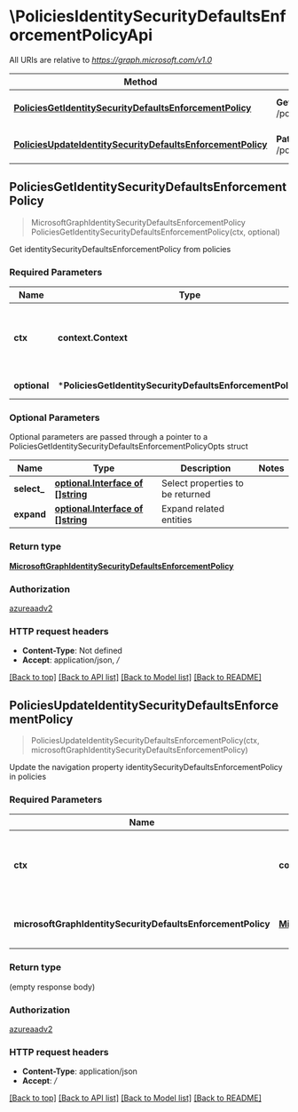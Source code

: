 # \PoliciesIdentitySecurityDefaultsEnforcementPolicyApi

All URIs are relative to *https://graph.microsoft.com/v1.0*

Method | HTTP request | Description
------------- | ------------- | -------------
[**PoliciesGetIdentitySecurityDefaultsEnforcementPolicy**](PoliciesIdentitySecurityDefaultsEnforcementPolicyApi.md#PoliciesGetIdentitySecurityDefaultsEnforcementPolicy) | **Get** /policies/identitySecurityDefaultsEnforcementPolicy | Get identitySecurityDefaultsEnforcementPolicy from policies
[**PoliciesUpdateIdentitySecurityDefaultsEnforcementPolicy**](PoliciesIdentitySecurityDefaultsEnforcementPolicyApi.md#PoliciesUpdateIdentitySecurityDefaultsEnforcementPolicy) | **Patch** /policies/identitySecurityDefaultsEnforcementPolicy | Update the navigation property identitySecurityDefaultsEnforcementPolicy in policies



## PoliciesGetIdentitySecurityDefaultsEnforcementPolicy

> MicrosoftGraphIdentitySecurityDefaultsEnforcementPolicy PoliciesGetIdentitySecurityDefaultsEnforcementPolicy(ctx, optional)

Get identitySecurityDefaultsEnforcementPolicy from policies

### Required Parameters


Name | Type | Description  | Notes
------------- | ------------- | ------------- | -------------
**ctx** | **context.Context** | context for authentication, logging, cancellation, deadlines, tracing, etc.
 **optional** | ***PoliciesGetIdentitySecurityDefaultsEnforcementPolicyOpts** | optional parameters | nil if no parameters

### Optional Parameters

Optional parameters are passed through a pointer to a PoliciesGetIdentitySecurityDefaultsEnforcementPolicyOpts struct


Name | Type | Description  | Notes
------------- | ------------- | ------------- | -------------
 **select_** | [**optional.Interface of []string**](string.md)| Select properties to be returned | 
 **expand** | [**optional.Interface of []string**](string.md)| Expand related entities | 

### Return type

[**MicrosoftGraphIdentitySecurityDefaultsEnforcementPolicy**](microsoft.graph.identitySecurityDefaultsEnforcementPolicy.md)

### Authorization

[azureaadv2](../README.md#azureaadv2)

### HTTP request headers

- **Content-Type**: Not defined
- **Accept**: application/json, */*

[[Back to top]](#) [[Back to API list]](../README.md#documentation-for-api-endpoints)
[[Back to Model list]](../README.md#documentation-for-models)
[[Back to README]](../README.md)


## PoliciesUpdateIdentitySecurityDefaultsEnforcementPolicy

> PoliciesUpdateIdentitySecurityDefaultsEnforcementPolicy(ctx, microsoftGraphIdentitySecurityDefaultsEnforcementPolicy)

Update the navigation property identitySecurityDefaultsEnforcementPolicy in policies

### Required Parameters


Name | Type | Description  | Notes
------------- | ------------- | ------------- | -------------
**ctx** | **context.Context** | context for authentication, logging, cancellation, deadlines, tracing, etc.
**microsoftGraphIdentitySecurityDefaultsEnforcementPolicy** | [**MicrosoftGraphIdentitySecurityDefaultsEnforcementPolicy**](MicrosoftGraphIdentitySecurityDefaultsEnforcementPolicy.md)| New navigation property values | 

### Return type

 (empty response body)

### Authorization

[azureaadv2](../README.md#azureaadv2)

### HTTP request headers

- **Content-Type**: application/json
- **Accept**: */*

[[Back to top]](#) [[Back to API list]](../README.md#documentation-for-api-endpoints)
[[Back to Model list]](../README.md#documentation-for-models)
[[Back to README]](../README.md)

